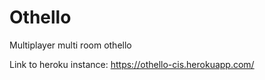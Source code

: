 # Othello

Multiplayer multi room othello

Link to heroku instance: https://othello-cis.herokuapp.com/

